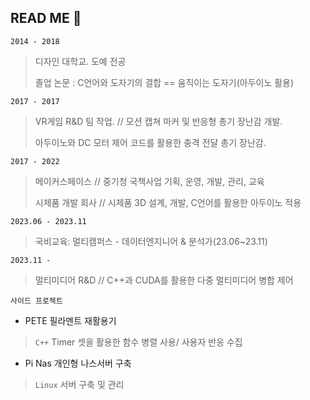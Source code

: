 ## READ ME 👋

`2014 - 2018` 
> 디자인 대학교. 도예 전공
>
> 졸업 논문 : C언어와 도자기의 결합 == 움직이는 도자기(아두이노 활용)

`2017 - 2017`
>VR게임 R&D 팀 작업. // 모션 캡쳐 마커 및 반응형 총기 장난감 개발.
>
>아두이노와 DC 모터 제어 코드를 활용한 충격 전달 총기 장난감.

`2017 - 2022`
>메이커스페이스 // 중기청 국책사업 기획, 운영, 개발, 관리, 교육
>
>시제품 개발 회사 // 시제품 3D 설계, 개발, C언어를 활용한 아두이노 적용

`2023.06 - 2023.11`
> 국비교육: 멀티캠퍼스 - 데이터엔지니어 & 분석가(23.06~23.11)

`2023.11 - `
> 멀티미디어 R&D // C++과 CUDA를 활용한 다중 멀티미디어 병합 제어


`사이드 프로젝트`
- PETE 필라멘트 재활용기
> `C++` Timer 셋을 활용한 함수 병렬 사용/ 사용자 반응 수집

- Pi Nas 개인형 나스서버 구축
> `Linux` 서버 구축 및 관리
<!--
**KimEC995/KimEC995** is a ✨ _special_ ✨ repository because its `README.md` (this file) appears on your GitHub profile.

Here are some ideas to get you started:

- 🔭 I’m currently working on ...
- 🌱 I’m currently learning ...
- 👯 I’m looking to collaborate on ...
- 🤔 I’m looking for help with ...
- 💬 Ask me about ...
- 📫 How to reach me: ...
- 😄 Pronouns: ...
- ⚡ Fun fact: ...

#include "cuda_runtime.h"
#include "device_launch_parameters.h"

#include "DS_timer.h"

#include <stdio.h>
#include <stdlib.h>
#include <string.h>
#include <math.h>

//벡터의 크기는 기호상수(Symbolic Constant) 로 정의.
#define NUM_DATA 134217728

//커널 정의(벡터연산)
__global__ void vecADD(int* _a, int* _b, int* _c, int _size)
{
	//thread ID
	int tID = (blockIdx.x * blockDim.x) + threadIdx.x;

	//연산
	if (tID < _size)
		_c[tID] = _a[tID] + _b[tID];
}

int main(void)
{
	//Set Timer
	DS_timer timer(5);
	timer.setTimerName(0, (char*)"CUDA Total-----------------:");
	timer.setTimerName(1, (char*)"Computation(Kernel)--------:");
	timer.setTimerName(2, (char*)"Data Trans. Host -> Device-:");
	timer.setTimerName(3, (char*)"Data Trans. Device -> Host-:");
	timer.setTimerName(4, (char*)"VecAdd on Host-------------:");

	//타이머 초기화
	timer.initTimers();

	int* a, * b, * c, * hc;    //Host벡터
	int* da, * db, * dc;       //Device 벡터

	int memSize = sizeof(int) * NUM_DATA;
	printf("%d elements, memSize = %d bytes \n", NUM_DATA, memSize);

	// Host단에서 할당, 초기화0
	a = new int[NUM_DATA]; memset(a, 0, memSize);
	b = new int[NUM_DATA]; memset(a, 0, memSize);
	c = new int[NUM_DATA]; memset(a, 0, memSize);
	hc = new int[NUM_DATA]; memset(a, 0, memSize);

	// 난수 할당
	for (int i = 0; i < NUM_DATA; i++)
	{
		a[i] = rand() % 10;
		b[i] = rand() % 10;
	}

	// 비교용: Host단에서 연산해보기(직렬연산)
	timer.onTimer(4);    // VecAdd on Host 타이머 시작
	for (int i = 0; i < NUM_DATA; i++)
	{
		hc[i] = a[i] + b[i];
	}
	timer.offTimer(4);    // VecAdd on Host 타이머 끝

	// Device 메모리 할당, 초기화
	cudaMalloc(&da, memSize); cudaMemset(da, 0, memSize);
	cudaMalloc(&db, memSize); cudaMemset(db, 0, memSize);
	cudaMalloc(&dc, memSize); cudaMemset(dc, 0, memSize);

	timer.onTimer(0);    // CUDA Total 타이머 시작

	// 벡터 복사(Host -> Device)
	timer.onTimer(2);    // Data Trans. Host -> Device 타이머 시작
	cudaMemcpy(da, a, memSize, cudaMemcpyHostToDevice);
	cudaMemcpy(db, b, memSize, cudaMemcpyHostToDevice);
	timer.offTimer(2);    // Data Trans. Host -> Device 타이머 끝

	//스레드 레이아웃 설정
	dim3 dimGrid(ceil((float)NUM_DATA / 256), 1, 1);
	dim3 dimBlock(256, 1, 1);

	// 커널 호출
	timer.onTimer(1);    // Computation(Kernel) 타이머 시작
	vecADD << < dimGrid, dimBlock >> > (da, db, dc, NUM_DATA);
	timer.offTimer(1);    // Computation(Kernel) 타이머 끝

	// 벡터 복사(Device -> Host)
	timer.onTimer(3);    // Data Trans. Device -> Host 타이머 시작
	cudaMemcpy(c, dc, memSize, cudaMemcpyDeviceToHost);
	timer.offTimer(3);    // Data Trans. Device -> Host 타이머 끝

	// Device 메모리 해제
	cudaFree(da);
	cudaFree(db);
	cudaFree(dc);

	timer.offTimer(0);    // CUDA Total 타이머 끝

	// 타이머 출력
	timer.printTimer();

	// 연산 결과 비교
	bool result = true;
	for (int i = 0; i < NUM_DATA; i++)
	{
		if (c[i] != hc[i])
		{
			printf("[%d] Result Not Matched!! (%d, %d)\n", i, c[i], hc[i]);
			result = false;
		}
	}
	if (result)
		printf("GPU Works Well\n");

	// Host 메모리 해제
	delete[] a;
	delete[] b;
	delete[] c;

	return 0;
}

134217728 elements, memSize = 536870912 bytes

* DS_timer Report *
*The number of timer = 5, counter = 5
* ***Timer report * ***
CUDA Total---------------- - : : 295.51350 ms
Computation(Kernel)-------- : : 0.76600 ms
Data Trans.Host->Device - : : 194.89870 ms
Data Trans.Device->Host - : : 86.40610 ms
VecAdd on Host------------ - : : 628.71980 ms
* ***Counter report * ***
*End of the report *
GPU Works Well
-->
